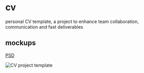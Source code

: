 # cv
personal CV template, a project to enhance team collaboration, communication and fast deliverables 

## mockups
[PSD](https://drive.google.com/file/d/1y9U-FFLLgJvNGP3JdSQFgXgvdejJPlHO/view?usp=sharing)

![CV project template](https://s3.m3ntorship.net/m3ntorshipcom-live/11.jpg)
